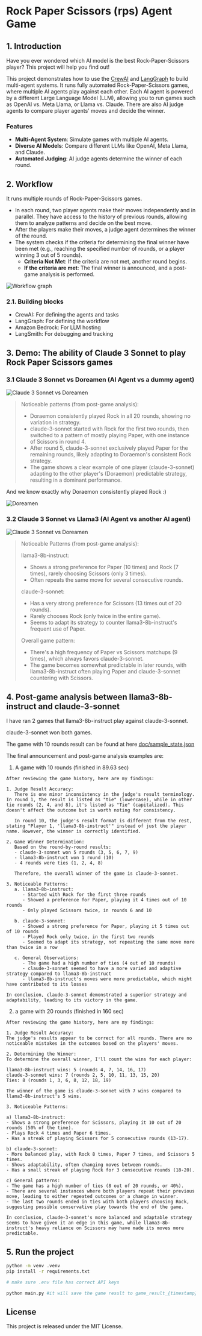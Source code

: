 # Rock Paper Scissors (rps) Agent Game

## 1. Introduction
Have you ever wondered which AI model is the best Rock-Paper-Scissors player? This project will help you find out!

This project demonstrates how to use the [CrewAI](https://www.crewai.com/) and [LangGraph](https://www.langchain.com/langgraph) to build multi-agent systems. It runs fully automated Rock-Paper-Scissors games, where multiple AI agents play against each other. Each AI agent is powered by a different Large Language Model (LLM), allowing you to run games such as OpenAI vs. Meta Llama, or Llama vs. Claude. There are also AI judge agents to compare player agents’ moves and decide the winner.

### Features
- **Multi-Agent System**: Simulate games with multiple AI agents.
- **Diverse AI Models**: Compare different LLMs like OpenAI, Meta Llama, and Claude.
- **Automated Judging**: AI judge agents determine the winner of each round.

## 2. Workflow
It runs multiple rounds of Rock-Paper-Scissors games. 
- In each round, two player agents make their moves independently and in parallel. They have access to the history of previous rounds, allowing them to analyze patterns and decide on the best move.
- After the players make their moves, a judge agent determines the winner of the round.
- The system checks if the criteria for determining the final winner have been met (e.g., reaching the specified number of rounds, or a player winning 3 out of 5 rounds).
	- **Criteria Not Met**: If the criteria are not met, another round begins.
	- **If the criteria are met**: The final winner is announced, and a post-game analysis is performed.

![Workflow graph](doc/graph.png "Graph")

### 2.1. Building blocks
- CrewAI: For defining the agents and tasks
- LangGraph: For defining the workflow 
- Amazon Bedrock: For LLM hosting
- LangSmith: For debugging and tracking

## 3. Demo: The ability of Claude 3 Sonnet to play Rock Paper Scissors games
### 3.1 Claude 3 Sonnet vs Doreamen (AI Agent vs a dummy agent)
![Claude 3 Sonnet vs Doreamen](/doc/game_history/claude-vs-doraemon.png "")
> Noticeable patterns (from post-game analysis):
>    - Doraemon consistently played Rock in all 20 rounds, showing no variation in strategy.
>    - claude-3-sonnet started with Rock for the first two rounds, then switched to a pattern of mostly playing Paper, with one instance of Scissors in round 4.
>    - After round 5, claude-3-sonnet exclusively played Paper for the remaining rounds, likely adapting to Doraemon's consistent Rock strategy.
>    - The game shows a clear example of one player (claude-3-sonnet) adapting to the other player's (Doraemon) predictable strategy, resulting in a dominant performance.
> 

And we know exactly why Doraemon consistently played Rock :)

![Doreamen](/doc/game_history/doraemon.png "")

### 3.2 Claude 3 Sonnet vs Llama3 (AI Agent vs another AI agent)
![Claude 3 Sonnet vs Doreamen](/doc/game_history/claude-vs-llama3.png "")
> Noticeable Patterns (from post-game analysis):
>
> llama3-8b-instruct:
>    - Shows a strong preference for Paper (10 times) and Rock (7 times), rarely choosing Scissors (only 3 times).
>    - Often repeats the same move for several consecutive rounds.
>
> claude-3-sonnet:
>    - Has a very strong preference for Scissors (13 times out of 20 rounds).
>    - Rarely chooses Rock (only twice in the entire game).
>    - Seems to adapt its strategy to counter llama3-8b-instruct's frequent use of Paper.
>
> Overall game pattern:
>    - There's a high frequency of Paper vs Scissors matchups (9 times), which always favors claude-3-sonnet.
>    - The game becomes somewhat predictable in later rounds, with llama3-8b-instruct often playing Paper and claude-3-sonnet countering with Scissors.
>

## 4. Post-game analysis between llama3-8b-instruct and claude-3-sonnet
I have ran 2 games that llama3-8b-instruct play against claude-3-sonnet.

claude-3-sonnet won both games. 

The game with 10 rounds result can be found at here [doc/sample_state.json](doc/sample_state.json)

The final announcement and post-game analysis examples are:

1. A game with 10 rounds (finished in 89.63 sec)
```
After reviewing the game history, here are my findings:

1. Judge Result Accuracy:
   There is one minor inconsistency in the judge's result terminology. In round 1, the result is listed as "tie" (lowercase), while in other tie rounds (2, 4, and 8), it's listed as "Tie" (capitalized). This doesn't affect the outcome but is worth noting for consistency.

   In round 10, the judge's result format is different from the rest, stating "Player 1, 'llama3-8b-instruct'" instead of just the player name. However, the winner is correctly identified.

2. Game Winner Determination:
   Based on the round-by-round results:
   - claude-3-sonnet won 5 rounds (3, 5, 6, 7, 9)
   - llama3-8b-instruct won 1 round (10)
   - 4 rounds were ties (1, 2, 4, 8)

   Therefore, the overall winner of the game is claude-3-sonnet.

3. Noticeable Patterns:
   a. llama3-8b-instruct:
      - Started with Rock for the first three rounds
      - Showed a preference for Paper, playing it 4 times out of 10 rounds
      - Only played Scissors twice, in rounds 6 and 10

   b. claude-3-sonnet:
      - Showed a strong preference for Paper, playing it 5 times out of 10 rounds
      - Played Rock only twice, in the first two rounds
      - Seemed to adapt its strategy, not repeating the same move more than twice in a row

   c. General Observations:
      - The game had a high number of ties (4 out of 10 rounds)
      - claude-3-sonnet seemed to have a more varied and adaptive strategy compared to llama3-8b-instruct
      - llama3-8b-instruct's moves were more predictable, which might have contributed to its losses

In conclusion, claude-3-sonnet demonstrated a superior strategy and adaptability, leading to its victory in the game.
```

2. a game with 20 rounds (finished in 160 sec)
```
After reviewing the game history, here are my findings:

1. Judge Result Accuracy:
The judge's results appear to be correct for all rounds. There are no noticeable mistakes in the outcomes based on the players' moves.

2. Determining the Winner:
To determine the overall winner, I'll count the wins for each player:

llama3-8b-instruct wins: 5 (rounds 4, 7, 14, 16, 17)
claude-3-sonnet wins: 7 (rounds 2, 5, 10, 11, 13, 15, 20)
Ties: 8 (rounds 1, 3, 6, 8, 12, 18, 19)

The winner of the game is claude-3-sonnet with 7 wins compared to llama3-8b-instruct's 5 wins.

3. Noticeable Patterns:

a) llama3-8b-instruct:
- Shows a strong preference for Scissors, playing it 10 out of 20 rounds (50% of the time).
- Plays Rock 4 times and Paper 6 times.
- Has a streak of playing Scissors for 5 consecutive rounds (13-17).

b) claude-3-sonnet:
- More balanced play, with Rock 8 times, Paper 7 times, and Scissors 5 times.
- Shows adaptability, often changing moves between rounds.
- Has a small streak of playing Rock for 3 consecutive rounds (18-20).

c) General patterns:
- The game has a high number of ties (8 out of 20 rounds, or 40%).
- There are several instances where both players repeat their previous move, leading to either repeated outcomes or a change in winner.
- The last two rounds ended in ties with both players choosing Rock, suggesting possible conservative play towards the end of the game.

In conclusion, claude-3-sonnet's more balanced and adaptable strategy seems to have given it an edge in this game, while llama3-8b-instruct's heavy reliance on Scissors may have made its moves more predictable.
```

## 5. Run the project
```bash
python -m venv .venv
pip install -r requirements.txt 

# make sure .env file has correct API keys

python main.py #it will save the game result to game_result_{timestamp}.txt
```

## License
This project is released under the MIT License.

